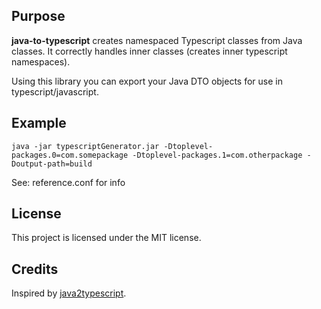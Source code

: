 ## Purpose

**java-to-typescript** creates namespaced Typescript classes from Java classes. It correctly handles inner classes (creates inner typescript namespaces). 

Using this library you can export your Java DTO objects for use in typescript/javascript.

## Example

``java -jar typescriptGenerator.jar -Dtoplevel-packages.0=com.somepackage -Dtoplevel-packages.1=com.otherpackage -Doutput-path=build``

See: reference.conf for info

## License 

This project is licensed under the MIT license.

## Credits

Inspired by [java2typescript](https://github.com/raphaeljolivet/java2typescript).
